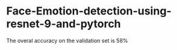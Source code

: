 # Face-Emotion-detection-using-resnet-9-and-pytorch
The overal accuracy on the validation set is 58%
